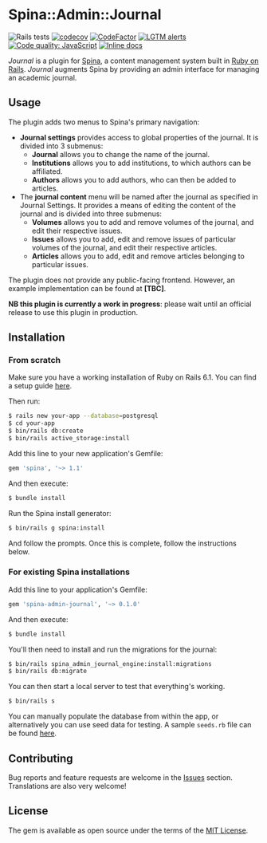 # Spina::Admin::Journal

![Rails tests](https://github.com/louis-vs/spina-admin-journal/workflows/Verify/badge.svg?branch=master&event=push)
[![codecov](https://codecov.io/gh/louis-vs/spina-admin-journal/branch/master/graph/badge.svg?token=9TZ9QGGLAH)](https://codecov.io/gh/louis-vs/spina-admin-journal)
[![CodeFactor](https://www.codefactor.io/repository/github/louis-vs/spina-admin-journal/badge)](https://www.codefactor.io/repository/github/louis-vs/spina-admin-journal)
[![LGTM alerts](https://img.shields.io/lgtm/alerts/g/louis-vs/spina-admin-journal.svg?logo=lgtm&logoWidth=18)](https://lgtm.com/projects/g/louis-vs/spina-admin-journal/alerts/)
[![Code quality: JavaScript](https://img.shields.io/lgtm/grade/javascript/g/louis-vs/spina-admin-journal.svg?logo=lgtm&logoWidth=18)](https://lgtm.com/projects/g/louis-vs/spina-admin-journal/context:javascript)
[![Inline docs](http://inch-ci.org/github/louis-vs/spina-admin-journal.svg?branch=master)](http://inch-ci.org/github/louis-vs/spina-admin-journal)

*Journal* is a plugin for [Spina](https://www.spinacms.com/), a content management system built in [Ruby on Rails](http://rubyonrails.org/). *Journal* augments Spina by providing an admin interface for managing an academic journal.

## Usage

The plugin adds two menus to Spina's primary navigation:

* **Journal settings** provides access to global properties of the journal. It is divided into 3 submenus:
  * **Journal** allows you to change the name of the journal.
  * **Institutions** allows you to add institutions, to which authors can be affiliated.
  * **Authors** allows you to add authors, who can then be added to articles.
* The **journal content** menu will be named after the journal as specified in Journal Settings. It provides a means of editing the content of the journal and is divided into three submenus:
  * **Volumes** allows you to add and remove volumes of the journal, and edit their respective issues.
  * **Issues** allows you to add, edit and remove issues of particular volumes of the journal, and edit their respective articles.
  * **Articles** allows you to add, edit and remove articles belonging to particular issues.

The plugin does not provide any public-facing frontend. However, an example implementation can be found at **[TBC]**.

**NB this plugin is currently a work in progress**: please wait until an official release to use this plugin in production.

## Installation

### From scratch

Make sure you have a working installation of Ruby on Rails 6.1. You can find a setup guide [here](https://guides.rubyonrails.org/getting_started.html).

Then run:

```bash
$ rails new your-app --database=postgresql
$ cd your-app
$ bin/rails db:create
$ bin/rails active_storage:install
```

Add this line to your new application's Gemfile:

```ruby
gem 'spina', '~> 1.1'
```

And then execute:

```bash
$ bundle install
```

Run the Spina install generator:

```bash
$ bin/rails g spina:install
```

And follow the prompts. Once this is complete, follow the instructions below.

### For existing Spina installations

Add this line to your application's Gemfile:

```ruby
gem 'spina-admin-journal', '~> 0.1.0'
```

And then execute:

```bash
$ bundle install
```

You'll then need to install and run the migrations for the journal:

```bash
$ bin/rails spina_admin_journal_engine:install:migrations
$ bin/rails db:migrate
```

You can then start a local server to test that everything's working.

```bash
$ bin/rails s
```

You can manually populate the database from within the app, or alternatively you can use seed data for testing. A sample `seeds.rb` file can be found [here](../master/test/dummy/db/seeds.rb).

## Contributing

Bug reports and feature requests are welcome in the [Issues](https://github.com/louis-vs/spina-admin-journal/issues) section. Translations are also very welcome!

## License

The gem is available as open source under the terms of the [MIT License](https://opensource.org/licenses/MIT).
